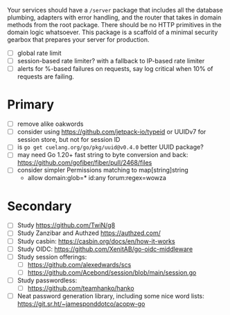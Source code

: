 Your services should have a `/server` package that includes all the database plumbing, adapters with error handling, and the router that takes in domain methods from the root package. There should be no HTTP primitives in the domain logic whatsoever. This package is a scaffold of a minimal security gearbox that prepares your server for production.

- [ ] global rate limit
- [ ] session-based rate limiter? with a fallback to IP-based rate limiter
- [ ] alerts for %-based failures on requests, say log critical when 10% of requests are failing.

# Primary

- [ ] remove alike oakwords
- [ ] consider using https://github.com/jetpack-io/typeid or UUIDv7 for session store, but not for session ID
- [ ] is `go get cuelang.org/go/pkg/uuid@v0.4.0` better UUID package?
- [ ] may need Go 1.20+ fast string to byte conversion and back: https://github.com/gofiber/fiber/pull/2468/files
- [ ] consider simpler Permissions matching to map[string]string
  - allow domain:glob=\* id:any forum:regex=wowza

# Secondary

- [ ] Study https://github.com/TwiN/g8
- [ ] Study Zanzibar and Authzed https://authzed.com/
- [ ] Study casbin: https://casbin.org/docs/en/how-it-works
- [ ] Study OIDC: https://github.com/XenitAB/go-oidc-middleware
- [ ] Study session offerings:
  - [ ] <https://github.com/alexedwards/scs>
  - [ ] https://github.com/Acebond/session/blob/main/session.go
- [ ] Study passwordless:
    - [ ] https://github.com/teamhanko/hanko
- [ ] Neat password generation library, including some nice word lists: https://git.sr.ht/~jamesponddotco/acopw-go
